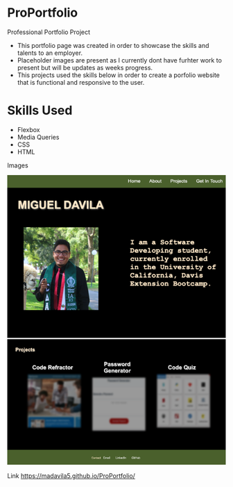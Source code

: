 # ProPortfolio

Professional Portfolio Project

- This portfolio page was created in order to showcase the skills and talents to an employer.
- Placeholder images are present as I currently dont have furhter work to present but will be updates as weeks progress. 
- This projects used the skills below in order to create a porfolio website that is functional and responsive to the user.

# Skills Used
- Flexbox
- Media Queries
- CSS 
- HTML

Images


<img src="images/Portfolio1.png" alt="Portfolio Image 1">
<img src="images/Portfolio2.png" alt="Portfolio Image 2">

Link 
https://madavila5.github.io/ProPortfolio/

